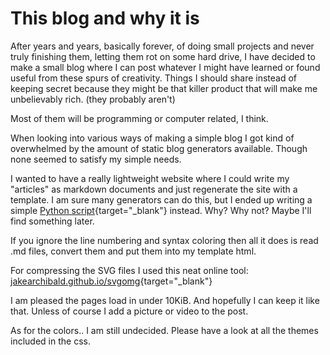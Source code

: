 # This blog and why it is

After years and years, basically forever, of doing small projects and never truly finishing them, letting them rot on some hard drive, I have decided to make a small blog where I can post whatever I might have learned or found useful from these spurs of creativity. Things I should share instead of keeping secret because they might be that killer product that will make me unbelievably rich. (they probably aren't)

Most of them will be programming or computer related, I think.

When looking into various ways of making a simple blog I got kind of overwhelmed by the amount of static blog generators available. Though none seemed to satisfy my simple needs.

I wanted to have a really lightweight website where I could write my "articles" as markdown documents and just regenerate the site with a template. I am sure many generators can do this, but I ended up writing a simple [Python script](https://github.com/photodiode/photodiode.github.io/blob/master/publish){target="_blank"} instead. Why? Why not? Maybe I'll find something later.

If you ignore the line numbering and syntax coloring then all it does is read .md files, convert them and put them into my template html.

For compressing the SVG files I used this neat online tool: [jakearchibald.github.io/svgomg](https://jakearchibald.github.io/svgomg/){target="_blank"}

I am pleased the pages load in under 10KiB. And hopefully I can keep it like that. Unless of course I add a picture or video to the post.

As for the colors.. I am still undecided. Please have a look at all the themes included in the css.

